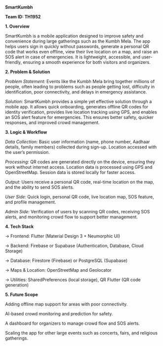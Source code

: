 **SmartKumbh**

**Team ID: TH1952**

**1. Overview**

SmartKumbh is a mobile application designed to improve safety and convenience during large gatherings such as the Kumbh Mela. The app helps users sign in quickly without passwords, generate a personal QR code that works even offline, view their live location on a map, and raise an SOS alert in case of emergencies. It is lightweight, accessible, and user-friendly, ensuring a smooth experience for both visitors and organizers.

**2. Problem & Solution**

_Problem Statement:_
Events like the Kumbh Mela bring together millions of people, often leading to problems such as people getting lost, difficulty in identification, poor connectivity, and delays in emergency assistance.

_Solution:_
SmartKumbh provides a simple yet effective solution through a mobile app. It allows quick onboarding, generates offline QR codes for identity verification, provides live location tracking using GPS, and enables an SOS alert feature for emergencies. This ensures better safety, quicker responses, and improved crowd management.

**3. Logic & Workflow**

_Data Collection:_
Basic user information (name, phone number, Aadhaar details, family members) collected during sign-up. Location accessed with the user’s permission.

_Processing:_
QR codes are generated directly on the device, ensuring they work without internet access. Location data is processed using GPS and OpenStreetMap. Session data is stored locally for faster access.

_Output:_
Users receive a personal QR code, real-time location on the map, and the ability to send SOS alerts.

_User Side:_
Quick login, personal QR code, live location map, SOS feature, and profile management.

_Admin Side:_
Verification of users by scanning QR codes, receiving SOS alerts, and monitoring crowd flow to support better management.

**4. Tech Stack**

-> Frontend: Flutter (Material Design 3 + Neumorphic UI)

-> Backend: Firebase or Supabase (Authentication, Database, Cloud Storage)

-> Database: Firestore (Firebase) or PostgreSQL (Supabase)

-> Maps & Location: OpenStreetMap and Geolocator

-> Utilities: SharedPreferences (local storage), QR Flutter (QR code generation)

**5. Future Scope**

Adding offline map support for areas with poor connectivity.

AI-based crowd monitoring and prediction for safety.

A dashboard for organizers to manage crowd flow and SOS alerts.

Scaling the app for other large events such as concerts, fairs, and religious gatherings.

